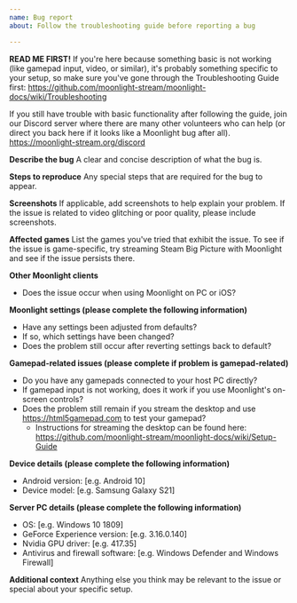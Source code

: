 ```yaml
---
name: Bug report
about: Follow the troubleshooting guide before reporting a bug

---
```

**READ ME FIRST!**
If you're here because something basic is not working (like gamepad input, video, or similar), it's probably something specific to your setup, so make sure you've gone through the Troubleshooting Guide first: https://github.com/moonlight-stream/moonlight-docs/wiki/Troubleshooting

If you still have trouble with basic functionality after following the guide, join our Discord server where there are many other volunteers who can help (or direct you back here if it looks like a Moonlight bug after all). https://moonlight-stream.org/discord

**Describe the bug**
A clear and concise description of what the bug is.

**Steps to reproduce**
Any special steps that are required for the bug to appear.

**Screenshots**
If applicable, add screenshots to help explain your problem. If the issue is related to video glitching or poor quality, please include screenshots.

**Affected games**
List the games you've tried that exhibit the issue. To see if the issue is game-specific, try streaming Steam Big Picture with Moonlight and see if the issue persists there.

**Other Moonlight clients**
- Does the issue occur when using Moonlight on PC or iOS?

**Moonlight settings (please complete the following information)**
- Have any settings been adjusted from defaults?
- If so, which settings have been changed?
- Does the problem still occur after reverting settings back to default?

**Gamepad-related issues (please complete if problem is gamepad-related)**
- Do you have any gamepads connected to your host PC directly?
- If gamepad input is not working, does it work if you use Moonlight's on-screen controls?
- Does the problem still remain if you stream the desktop and use https://html5gamepad.com to test your gamepad?
  - Instructions for streaming the desktop can be found here: https://github.com/moonlight-stream/moonlight-docs/wiki/Setup-Guide

**Device details (please complete the following information)**
 - Android version: [e.g. Android 10]
 - Device model: [e.g. Samsung Galaxy S21]

**Server PC details (please complete the following information)**
 - OS: [e.g. Windows 10 1809]
 - GeForce Experience version: [e.g. 3.16.0.140]
 - Nvidia GPU driver: [e.g. 417.35]
 - Antivirus and firewall software: [e.g. Windows Defender and Windows Firewall]

**Additional context**
Anything else you think may be relevant to the issue or special about your specific setup.
